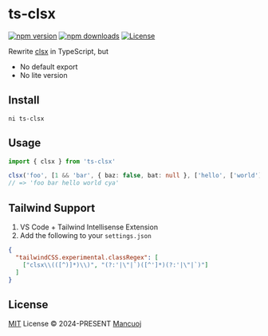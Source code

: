 # ts-clsx

[![npm version][npm-version-src]][npm-version-href]
[![npm downloads][npm-downloads-src]][npm-downloads-href]
[![License][license-src]][license-href]

Rewrite [clsx](https://github.com/lukeed/clsx) in TypeScript, but

- No default export
- No lite version

## Install

```shell
ni ts-clsx
```

## Usage

```ts
import { clsx } from 'ts-clsx'

clsx('foo', [1 && 'bar', { baz: false, bat: null }, ['hello', ['world']]], 'cya')
// => 'foo bar hello world cya'
```

## Tailwind Support

1. VS Code + Tailwind Intellisense Extension
2. Add the following to your `settings.json`

```json
{
  "tailwindCSS.experimental.classRegex": [
    ["clsx\\(([^)]*)\\)", "(?:'|\"|`)([^']*)(?:'|\"|`)"]
  ]
}
```

## License

[MIT](https://github.com/mancuoj/ts-clsx/blob/main/LICENSE) License © 2024-PRESENT [Mancuoj](https://github.com/mancuoj)

<!-- Badges -->
[npm-version-src]: https://img.shields.io/npm/v/ts-clsx?style=flat&colorA=18181b&colorB=1f6feb
[npm-version-href]: https://npmjs.com/package/ts-clsx
[npm-downloads-src]: https://img.shields.io/npm/dm/ts-clsx?style=flat&colorA=18181b&colorB=1f6feb
[npm-downloads-href]: https://npmjs.com/package/ts-clsx
[license-src]: https://img.shields.io/github/license/mancuoj/ts-clsx.svg?style=flat&colorA=18181b&colorB=1f6feb
[license-href]: https://github.com/mancuoj/ts-clsx/blob/main/LICENSE
